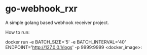 # go-webhook_rxr
A simple golang based webhook receiver project.

How to run:

 docker run -e BATCH_SIZE='5' -e BATCH_INTERVAL='40' ENDPOINT='http://127.0.0.1/logs' -p 9999:9999  <docker_image>:<tag>
